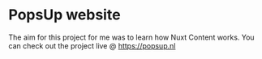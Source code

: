# PopsUp website

The aim for this project for me was to learn how Nuxt Content works.
You can check out the project live @ https://popsup.nl
